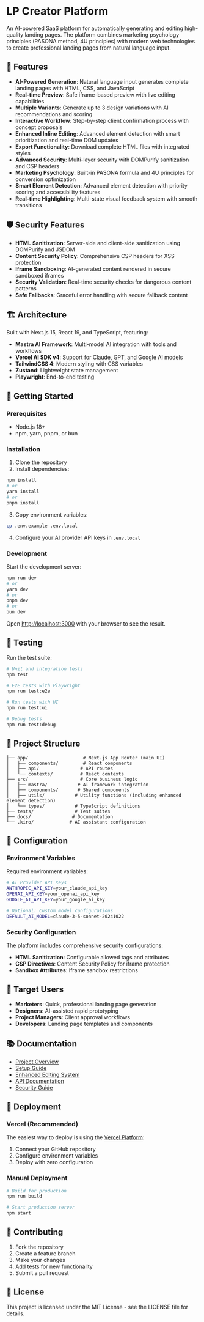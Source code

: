 # LP Creator Platform

An AI-powered SaaS platform for automatically generating and editing high-quality landing pages. The platform combines marketing psychology principles (PASONA method, 4U principles) with modern web technologies to create professional landing pages from natural language input.

## 🚀 Features

- **AI-Powered Generation**: Natural language input generates complete landing pages with HTML, CSS, and JavaScript
- **Real-time Preview**: Safe iframe-based preview with live editing capabilities
- **Multiple Variants**: Generate up to 3 design variations with AI recommendations and scoring
- **Interactive Workflow**: Step-by-step client confirmation process with concept proposals
- **Enhanced Inline Editing**: Advanced element detection with smart prioritization and real-time DOM updates
- **Export Functionality**: Download complete HTML files with integrated styles
- **Advanced Security**: Multi-layer security with DOMPurify sanitization and CSP headers
- **Marketing Psychology**: Built-in PASONA formula and 4U principles for conversion optimization
- **Smart Element Detection**: Advanced element detection with priority scoring and accessibility features
- **Real-time Highlighting**: Multi-state visual feedback system with smooth transitions

## 🛡️ Security Features

- **HTML Sanitization**: Server-side and client-side sanitization using DOMPurify and JSDOM
- **Content Security Policy**: Comprehensive CSP headers for XSS protection
- **Iframe Sandboxing**: AI-generated content rendered in secure sandboxed iframes
- **Security Validation**: Real-time security checks for dangerous content patterns
- **Safe Fallbacks**: Graceful error handling with secure fallback content

## 🏗️ Architecture

Built with Next.js 15, React 19, and TypeScript, featuring:

- **Mastra AI Framework**: Multi-model AI integration with tools and workflows
- **Vercel AI SDK v4**: Support for Claude, GPT, and Google AI models
- **TailwindCSS 4**: Modern styling with CSS variables
- **Zustand**: Lightweight state management
- **Playwright**: End-to-end testing

## 🚦 Getting Started

### Prerequisites

- Node.js 18+ 
- npm, yarn, pnpm, or bun

### Installation

1. Clone the repository
2. Install dependencies:

```bash
npm install
# or
yarn install
# or
pnpm install
```

3. Copy environment variables:

```bash
cp .env.example .env.local
```

4. Configure your AI provider API keys in `.env.local`

### Development

Start the development server:

```bash
npm run dev
# or
yarn dev
# or
pnpm dev
# or
bun dev
```

Open [http://localhost:3000](http://localhost:3000) with your browser to see the result.

## 🧪 Testing

Run the test suite:

```bash
# Unit and integration tests
npm test

# E2E tests with Playwright
npm run test:e2e

# Run tests with UI
npm run test:ui

# Debug tests
npm run test:debug
```

## 📁 Project Structure

```
├── app/                    # Next.js App Router (main UI)
│   ├── components/         # React components
│   ├── api/               # API routes
│   └── contexts/          # React contexts
├── src/                   # Core business logic
│   ├── mastra/           # AI framework integration
│   ├── components/       # Shared components
│   ├── utils/           # Utility functions (including enhanced element detection)
│   └── types/           # TypeScript definitions
├── tests/               # Test suites
├── docs/               # Documentation
└── .kiro/             # AI assistant configuration
```

## 🔧 Configuration

### Environment Variables

Required environment variables:

```bash
# AI Provider API Keys
ANTHROPIC_API_KEY=your_claude_api_key
OPENAI_API_KEY=your_openai_api_key
GOOGLE_AI_API_KEY=your_google_ai_key

# Optional: Custom model configurations
DEFAULT_AI_MODEL=claude-3-5-sonnet-20241022
```

### Security Configuration

The platform includes comprehensive security configurations:

- **HTML Sanitization**: Configurable allowed tags and attributes
- **CSP Directives**: Content Security Policy for iframe protection
- **Sandbox Attributes**: Iframe sandbox restrictions

## 🎯 Target Users

- **Marketers**: Quick, professional landing page generation
- **Designers**: AI-assisted rapid prototyping
- **Project Managers**: Client approval workflows
- **Developers**: Landing page templates and components

## 📚 Documentation

- [Project Overview](docs/PROJECT_OVERVIEW.md)
- [Setup Guide](docs/PROJECT_SETUP_GUIDE.md)
- [Enhanced Editing System](docs/ENHANCED_EDITING_SYSTEM.md)
- [API Documentation](docs/API_DOCUMENTATION.md)
- [Security Guide](docs/SECURITY.md)

## 🚀 Deployment

### Vercel (Recommended)

The easiest way to deploy is using the [Vercel Platform](https://vercel.com/new):

1. Connect your GitHub repository
2. Configure environment variables
3. Deploy with zero configuration

### Manual Deployment

```bash
# Build for production
npm run build

# Start production server
npm start
```

## 🤝 Contributing

1. Fork the repository
2. Create a feature branch
3. Make your changes
4. Add tests for new functionality
5. Submit a pull request

## 📄 License

This project is licensed under the MIT License - see the LICENSE file for details.
